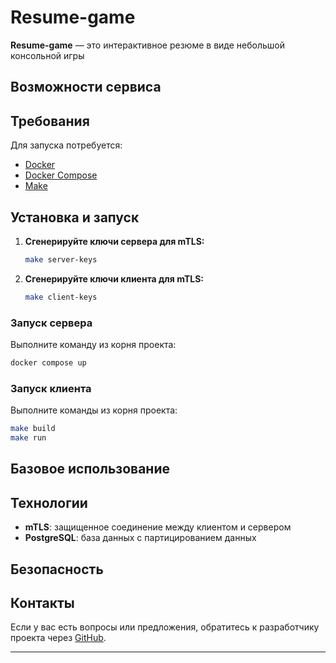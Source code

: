# Resume-game

**Resume-game** — это интерактивное резюме в виде небольшой консольной игры

## Возможности сервиса


## Требования

Для запуска потребуется:

- [Docker](https://docs.docker.com/get-docker/)
- [Docker Compose](https://docs.docker.com/compose/install/)
- [Make](https://www.gnu.org/software/make/manual/make.html)

## Установка и запуск


1. **Сгенерируйте ключи сервера для mTLS:**

    ```bash
    make server-keys
    ```

2. **Сгенерируйте ключи клиента для mTLS:**

    ```bash
    make client-keys
    ```

### Запуск сервера

Выполните команду из корня проекта:

```bash
docker compose up
```

### Запуск клиента

Выполните команды из корня проекта:

```bash
make build
make run
```

## Базовое использование

## Технологии

- **mTLS**: защищенное соединение между клиентом и сервером
- **PostgreSQL**: база данных с партицированием данных

## Безопасность


## Контакты

Если у вас есть вопросы или предложения, обратитесь к разработчику проекта через [GitHub](https://github.com/DenisKhanov/ResumeGame).

---